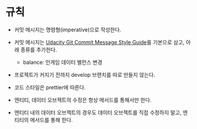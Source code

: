 # 규칙

- 커밋 메시지는 명령형(imperative)으로 작성한다.
- 커밋 메시지는 [Udacity Git Commit Message Style Guide](https://udacity.github.io/git-styleguide/)를 기본으로 삼고, 아래 종류를 추가한다.
  - balance: 인게임 데이터 밸런스 변경
- 프로젝트가 커지기 전까지 develop 브랜치를 따로 만들지 않는다.
- 코드 스타일은 prettier에 따른다.


- 엔티티, 데이터 오브젝트의 수정은 항상 메서드를 통해서만 한다.
- 엔티티 내의 데이터 오브젝트의 경우도 데이터 오브젝트를 직접 수정하지 말고, 엔티티의 메서드를 통해 한다.
